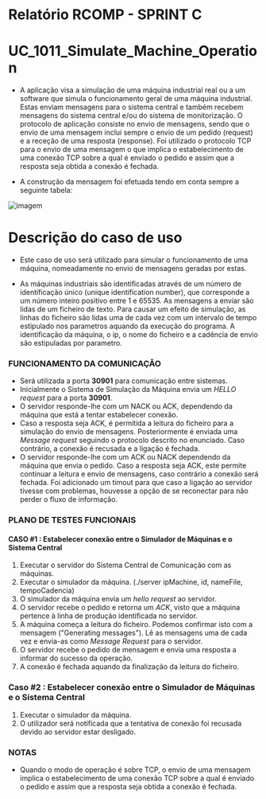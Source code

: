 # Relatório RCOMP - SPRINT C #

# UC_1011_Simulate_Machine_Operation #

* A aplicação visa a simulação de uma máquina industrial real ou a um software que simula o funcionamento geral de uma máquina industrial. Estas enviam mensagens para o sistema central e também recebem mensagens do sistema central e/ou do sistema de monitorização. O protocolo de aplicação consiste no envio de mensagens, sendo que o envio de uma mensagem inclui sempre o envio de um pedido (request) e a receção de uma resposta (response).
Foi utilizado o protocolo TCP para o envio de uma mensagem o que implica o estabelecimento de uma conexão TCP sobre a qual é enviado o pedido e assim que a resposta seja obtida a conexão é fechada.

* A construção da mensagem foi efetuada tendo em conta sempre a seguinte tabela:

![imagem](mensagem.JPG)

# Descrição do caso de uso #

* Este caso de uso será utilizado para simular o funcionamento de uma máquina, nomeadamente no envio de mensagens geradas por estas.

* As máquinas industriais são identificadas através de um número de identificação único (unique identification number), que corresponde a um número inteiro positivo entre 1 e 65535.
As mensagens a enviar são lidas de um ficheiro de texto. Para causar um efeito de simulação, as linhas do ficheiro são lidas uma de cada vez com um intervalo de tempo estipulado nos parametros aquando da execução do programa.
A identificação da máquina, o ip, o nome do ficheiro e a cadência de envio são estipuladas por parametro.

### FUNCIONAMENTO DA COMUNICAÇÃO ###

* Será utilizada a porta **30901** para comunicação entre sistemas.
* Inicialmente o Sistema de Simulação da Máquina envia um *HELLO request* para a porta **30901**.
* O servidor responde-lhe com um NACK ou ACK, dependendo da máquina que está a tentar estabelecer conexão.
* Caso a resposta seja ACK, é permitida a leitura do ficheiro para a simulação do envio de mensagens. Posteriormente é enviada uma *Message request* seguindo o protocolo descrito no enunciado. Caso contrário, a conexão é recusada e a ligação é fechada.
* O servidor responde-lhe com um ACK ou NACK dependendo da máquina que envia o pedido. Caso a resposta seja ACK, este permite continuar a leitura e envio de mensagens, caso contrário a conexão será fechada. Foi adicionado um timout para que caso a ligação ao servidor tivesse com problemas, houvesse a opção de se reconectar para não perder o fluxo de informação.

### PLANO DE TESTES FUNCIONAIS ###

#### CASO #1 : Estabelecer conexão entre o Simulador de Máquinas e o Sistema Central ####

1. Executar o servidor do Sistema Central de Comunicação com as máquinas.
2. Executar o simulador da máquina. (./server ipMachine, id, nameFile, tempoCadencia)
3. O simulador da máquina envia um *hello request* ao servidor.
4. O servidor recebe o pedido e retorna um *ACK*, visto que a máquina pertence à linha de produção identificada no servidor.
5. A máquina começa a leitura do ficheiro. Podemos confirmar isto com a mensagem ("Generating messages"). Lê as mensagens uma de cada vez e envia-as como *Message Request* para o servidor.
6. O servidor recebe o pedido de mensagem e envia uma resposta a informar do sucesso da operação.
7. A conexão é fechada aquando da finalização da leitura do ficheiro.


### Caso #2 : Estabelecer conexão entre o Simulador de Máquinas e o Sistema Central ####

1. Executar o simulador da máquina.
2. O utilizador será notificada que a tentativa de conexão foi recusada devido ao servidor estar desligado.


### **NOTAS** ###

* Quando o modo de operação é sobre TCP, o envio de uma mensagem implica o estabelecimento de uma conexão TCP sobre a qual é enviado o pedido e assim que a resposta seja obtida a conexão é fechada.
